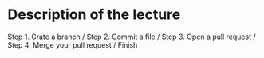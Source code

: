 # Description of the lecture

Step 1. Crate a branch / 
Step 2. Commit a file / 
Step 3. Open a pull request / 
Step 4. Merge your pull request / 
Finish
